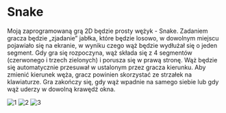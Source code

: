 # Snake

Moją zaprogramowaną grą 2D będzie prosty wężyk - Snake. Zadaniem gracza będzie „zjadanie” jabłka, które będzie losowo, w dowolnym miejscu pojawiało się na ekranie, w wyniku czego wąż będzie wydłużał się o jeden segment. Gdy gra się rozpoczyna, wąż składa się z 4 segmentów (czerwonego i trzech zielonych) i porusza się w prawą stronę. Wąż będzie się automatycznie przesuwał w ustalonym przez gracza kierunku.  Aby zmienić kierunek węża, gracz powinien skorzystać ze strzałek na klawiaturze. Gra zakończy się, gdy wąż wpadnie na samego siebie lub gdy wąż uderzy w dowolną krawędź okna.

![1](https://user-images.githubusercontent.com/80594097/111915679-c6717e00-8a77-11eb-8af0-e0d52bde324e.png)
![2](https://user-images.githubusercontent.com/80594097/111915681-c7a2ab00-8a77-11eb-93ae-fde99acb84f3.png)
![3](https://user-images.githubusercontent.com/80594097/111915682-c7a2ab00-8a77-11eb-828c-a45e3fec84e5.png)
